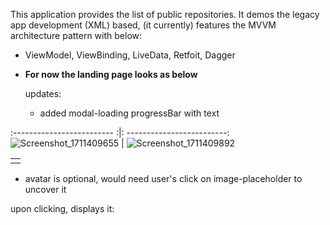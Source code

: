This application provides the list of public repositories. It demos the legacy app development (XML) based, (it currently) features the MVVM architecture pattern with below: 
- ViewModel, ViewBinding, LiveData, Retfoit, Dagger
- **For now the landing page looks as below**

  updates:
  - added modal-loading progressBar with text


 :-------------------------                                                                                              :|:                  -------------------------:
 ![Screenshot_1711409655](https://github.com/snaqviApps/GitProfile/assets/16334260/b504d98d-9aad-472c-a54a-8bde0fab34cb)  | ![Screenshot_1711409892](https://github.com/snaqviApps/GitProfile/assets/16334260/ef0e1482-ec01-43ac-96bd-670061933e36)
  
  
  <table> 
    <tr>
    <td valign="top" <img src="https://github.com/snaqviApps/GitProfile/assets/16334260/6dc072d8-b069-4991-9309-dba16c27fe31") ></td>
    </tr>
  </table>




- avatar is optional, would need user's click on image-placeholder to uncover it
  

 



 upon clicking, displays it:



